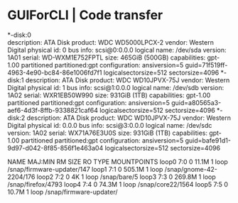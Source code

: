 # GUIForCLI | Code transfer


*-disk:0                  
       description: ATA Disk
       product: WDC WD5000LPCX-2
       vendor: Western Digital
       physical id: 0
       bus info: scsi@0:0.0.0
       logical name: /dev/sda
       version: 1A01
       serial: WD-WXM1E752FPTL
       size: 465GiB (500GB)
       capabilities: gpt-1.00 partitioned partitioned:gpt
       configuration: ansiversion=5 guid=71f519ff-4963-4e90-bc84-86e1006fd7f1 logicalsectorsize=512 sectorsize=4096
  *-disk:1
       description: ATA Disk
       product: WDC WD10JPVX-75J
       vendor: Western Digital
       physical id: 1
       bus info: scsi@1:0.0.0
       logical name: /dev/sdb
       version: 1A02
       serial: WXR1EB50W990
       size: 931GiB (1TB)
       capabilities: gpt-1.00 partitioned partitioned:gpt
       configuration: ansiversion=5 guid=a80565a3-aef6-4d3f-8ffb-9338821caf64 logicalsectorsize=512 sectorsize=4096
  *-disk:2
       description: ATA Disk
       product: WDC WD10JPVX-75J
       vendor: Western Digital
       physical id: 0.0.0
       bus info: scsi@3:0.0.0
       logical name: /dev/sdc
       version: 1A02
       serial: WX71A76E3U0S
       size: 931GiB (1TB)
       capabilities: gpt-1.00 partitioned partitioned:gpt
       configuration: ansiversion=5 guid=bafe91d1-9d97-d042-8f85-856f1e463a04 logicalsectorsize=512 sectorsize=4096



NAME   MAJ:MIN RM   SIZE RO TYPE MOUNTPOINTS
loop0    7:0    0  11.1M  1 loop /snap/firmware-updater/147
loop1    7:1    0 505.1M  1 loop /snap/gnome-42-2204/176
loop2    7:2    0     4K  1 loop /snap/bare/5
loop3    7:3    0 269.8M  1 loop /snap/firefox/4793
loop4    7:4    0  74.3M  1 loop /snap/core22/1564
loop5    7:5    0  10.7M  1 loop /snap/firmware-updater/